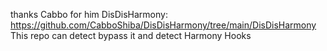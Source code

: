thanks Cabbo for him DisDisHarmony: https://github.com/CabboShiba/DisDisHarmony/tree/main/DisDisHarmony
This repo can detect bypass it and detect Harmony Hooks